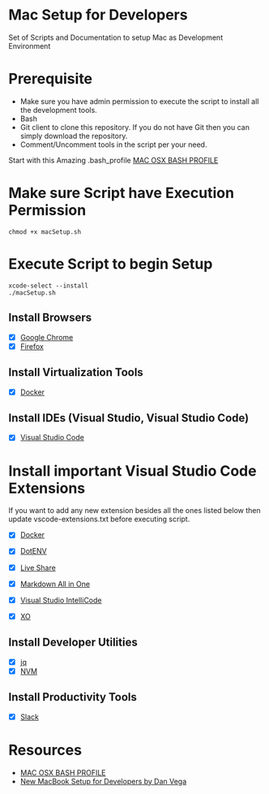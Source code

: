 # **Mac Setup for Developers**
Set of Scripts and Documentation to setup Mac as Development Environment


# **Prerequisite**
- Make sure you have admin permission to execute the script to install all the development tools.
- Bash
- Git client to clone this repository. If you do not have Git then you can simply download the repository.
- Comment/Uncomment tools in the script per your need.

Start with this Amazing .bash_profile [MAC OSX BASH PROFILE](https://natelandau.com/my-mac-osx-bash_profile/)

# **Make sure Script have Execution Permission**
```
chmod +x macSetup.sh
```

# **Execute Script to begin Setup**
```
xcode-select --install
./macSetup.sh
```

## **Install Browsers**
- [x] [Google Chrome](https://www.google.com/chrome/)
- [x] [Firefox](https://www.mozilla.org/en-US/firefox/new/)

## **Install Virtualization Tools**
- [x] [Docker](https://www.docker.com)

## **Install IDEs (Visual Studio, Visual Studio Code)**
- [x] [Visual Studio Code](https://code.visualstudio.com)


# **Install important Visual Studio Code Extensions**
If you want to add any new extension besides all the ones listed below then update vscode-extensions.txt before executing script.
- [x] [Docker](https://marketplace.visualstudio.com/items?itemName=ms-azuretools.vscode-docker)
- [x] [DotENV](https://marketplace.visualstudio.com/items?itemName=mikestead.dotenv)
- [x] [Live Share](https://marketplace.visualstudio.com/items?itemName=MS-vsliveshare.vsliveshare)
- [x] [Markdown All in One](https://marketplace.visualstudio.com/items?itemName=yzhang.markdown-all-in-one)
- [x] [Visual Studio IntelliCode](https://marketplace.visualstudio.com/items?itemName=VisualStudioExptTeam.vscodeintellicode)
- [x] [XO](https://marketplace.visualstudio.com/items?itemName=samverschueren.linter-xo)


## **Install Developer Utilities**
- [x] [jq](https://stedolan.github.io/jq/)
- [x] [NVM](https://github.com/nvm-sh/nvm)

## **Install Productivity Tools**
- [x] [Slack](https://slack.com)

# **Resources**
- [MAC OSX BASH PROFILE](https://natelandau.com/my-mac-osx-bash_profile/)
- [New MacBook Setup for Developers by Dan Vega](https://dev.to/therealdanvega/new-macbook-setup-for-developers-2nma)
